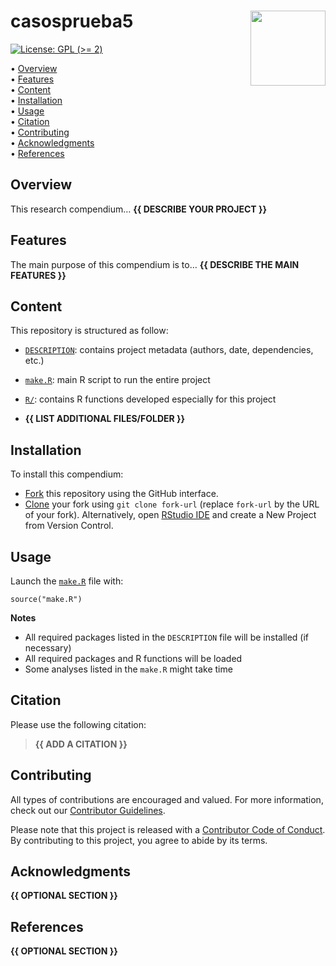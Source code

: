 <!-- README.md is generated from README.Rmd. Please edit that file -->

# casosprueba5 <img src="man/figures/compendium-sticker.png" align="right" style="float:right; height:120px;"/>

<!-- badges: start -->

[![License: GPL (&gt;=
2)](https://img.shields.io/badge/License-GPL%20%28%3E%3D%202%29-blue.svg)](https://choosealicense.com/licenses/gpl-2.0/)
<!-- badges: end -->

<p align="left">
• <a href="#overview">Overview</a><br> •
<a href="#features">Features</a><br> •
<a href="#content">Content</a><br> •
<a href="#installation">Installation</a><br> •
<a href="#usage">Usage</a><br> • <a href="#citation">Citation</a><br> •
<a href="#contributing">Contributing</a><br> •
<a href="#acknowledgments">Acknowledgments</a><br> •
<a href="#references">References</a>
</p>

## Overview

This research compendium… **{{ DESCRIBE YOUR PROJECT }}**

## Features

The main purpose of this compendium is to… **{{ DESCRIBE THE MAIN
FEATURES }}**

## Content

This repository is structured as follow:

-   [`DESCRIPTION`](https://github.com/avallecam/casosprueba5/tree/main/DESCRIPTION):
    contains project metadata (authors, date, dependencies, etc.)

-   [`make.R`](https://github.com/avallecam/casosprueba5/tree/main/make.R):
    main R script to run the entire project

-   [`R/`](https://github.com/avallecam/casosprueba5/tree/main/R):
    contains R functions developed especially for this project

-   **{{ LIST ADDITIONAL FILES/FOLDER }}**

## Installation

To install this compendium:

-   [Fork](https://docs.github.com/en/get-started/quickstart/contributing-to-projects)
    this repository using the GitHub interface.
-   [Clone](https://docs.github.com/en/repositories/creating-and-managing-repositories/cloning-a-repository)
    your fork using `git clone fork-url` (replace `fork-url` by the URL
    of your fork). Alternatively, open [RStudio
    IDE](https://posit.co/products/open-source/rstudio/) and create a
    New Project from Version Control.

## Usage

Launch the
[`make.R`](https://github.com/avallecam/casosprueba5/tree/main/make.R)
file with:

    source("make.R")

**Notes**

-   All required packages listed in the `DESCRIPTION` file will be
    installed (if necessary)
-   All required packages and R functions will be loaded
-   Some analyses listed in the `make.R` might take time

## Citation

Please use the following citation:

> **{{ ADD A CITATION }}**

## Contributing

All types of contributions are encouraged and valued. For more
information, check out our [Contributor
Guidelines](https://github.com/avallecam/casosprueba5/blob/main/CONTRIBUTING.md).

Please note that this project is released with a [Contributor Code of
Conduct](https://contributor-covenant.org/version/2/1/CODE_OF_CONDUCT.html).
By contributing to this project, you agree to abide by its terms.

## Acknowledgments

**{{ OPTIONAL SECTION }}**

## References

**{{ OPTIONAL SECTION }}**

